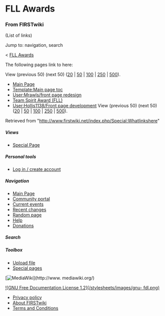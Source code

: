 # FLL Awards

### From FIRSTwiki

(List of links)

Jump to: navigation, search

&lt; [FLL Awards](/index.php?title=FLL_Awards&redirect=no "FLL Awards" )  

The following pages link to here:

View (previous 50) (next 50)
([20](/index.php?title=Special:Whatlinkshere/FLL_Awards&limit=20&from=0
"Special:Whatlinkshere/FLL Awards" ) |
[50](/index.php?title=Special:Whatlinkshere/FLL_Awards&limit=50&from=0
"Special:Whatlinkshere/FLL Awards" ) |
[100](/index.php?title=Special:Whatlinkshere/FLL_Awards&limit=100&from=0
"Special:Whatlinkshere/FLL Awards" ) |
[250](/index.php?title=Special:Whatlinkshere/FLL_Awards&limit=250&from=0
"Special:Whatlinkshere/FLL Awards" ) |
[500](/index.php?title=Special:Whatlinkshere/FLL_Awards&limit=500&from=0
"Special:Whatlinkshere/FLL Awards" )).

  * [Main Page](/index.php/Main_Page "Main Page" )
  * [Template:Main page toc](/index.php/Template:Main_page_toc "Template:Main page toc" )
  * [User:Mrawls/front page redesign](/index.php/User:Mrawls/front_page_redesign "User:Mrawls/front page redesign" )
  * [Team Spirit Award (FLL)](/index.php/Team_Spirit_Award_%28FLL%29 "Team Spirit Award \(FLL\)" )
  * [User:Hollis1138/Front page development](/index.php/User:Hollis1138/Front_page_development "User:Hollis1138/Front page development" )
View (previous 50) (next 50)
([20](/index.php?title=Special:Whatlinkshere/FLL_Awards&limit=20&from=0
"Special:Whatlinkshere/FLL Awards" ) |
[50](/index.php?title=Special:Whatlinkshere/FLL_Awards&limit=50&from=0
"Special:Whatlinkshere/FLL Awards" ) |
[100](/index.php?title=Special:Whatlinkshere/FLL_Awards&limit=100&from=0
"Special:Whatlinkshere/FLL Awards" ) |
[250](/index.php?title=Special:Whatlinkshere/FLL_Awards&limit=250&from=0
"Special:Whatlinkshere/FLL Awards" ) |
[500](/index.php?title=Special:Whatlinkshere/FLL_Awards&limit=500&from=0
"Special:Whatlinkshere/FLL Awards" )).

Retrieved from "<http://www.firstwiki.net/index.php/Special:Whatlinkshere>"

##### Views

  * [Special Page](/index.php/Special:Whatlinkshere/FLL_Awards)

##### Personal tools

  * [Log in / create account](/index.php?title=Special:Userlogin&returnto=Special:Whatlinkshere)

[](/index.php/Main_Page "Main Page" )

##### Navigation

  * [Main Page](/index.php/Main_Page)
  * [Community portal](/index.php/FIRSTwiki:Community_portal)
  * [Current events](/index.php/Current_events)
  * [Recent changes](/index.php/Special:Recentchanges)
  * [Random page](/index.php/Special:Random)
  * [Help](/index.php/Help:Contents)
  * [Donations](/index.php/FIRSTwiki:Site_support)

##### Search



##### Toolbox

  * [Upload file](/index.php/Special:Upload)
  * [Special pages](/index.php/Special:Specialpages)

[![MediaWiki](/skins/common/images/poweredby_mediawiki_88x31.png)](http://www.
mediawiki.org/)

[![GNU Free Documentation License 1.2](/stylesheets/images/gnu-
fdl.png)](http://www.gnu.org/copyleft/fdl.html)

  * [Privacy policy](/index.php/FIRSTwiki:Privacy_policy "FIRSTwiki:Privacy policy" )
  * [About FIRSTwiki](/index.php/FIRSTwiki:About "FIRSTwiki:About" )
  * [Terms and Conditions](/index.php/FIRSTwiki:Terms_and_conditions "FIRSTwiki:Terms and conditions" )

